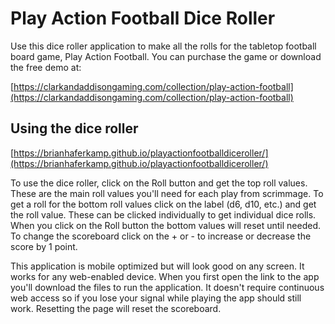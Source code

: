 # Play Action Football Dice Roller

Use this dice roller application to make all the rolls for the tabletop football board game, Play Action Football. You can purchase the game or download the free demo at:

[https://clarkandaddisongaming.com/collection/play-action-football](https://clarkandaddisongaming.com/collection/play-action-football)

## Using the dice roller

[https://brianhaferkamp.github.io/playactionfootballdiceroller/](https://brianhaferkamp.github.io/playactionfootballdiceroller/)

To use the dice roller, click on the Roll button and get the top roll values. These are the main roll values you'll need for each play from scrimmage. To get a roll for the bottom roll values click on the label (d6, d10, etc.) and get the roll value. These can be clicked individually to get individual dice rolls. When you click on the Roll button the bottom values will reset until needed. To change the scoreboard click on the + or - to increase or decrease the score by 1 point.

This application is mobile optimized but will look good on any screen. It works for any web-enabled device. When you first open the link to the app you'll download the files to run the application. It doesn't require continuous web access so if you lose your signal while playing the app should still work. Resetting the page will reset the scoreboard.
